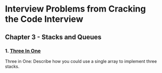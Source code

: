 # Interview Problems from Cracking the Code Interview

## Chapter 3 - Stacks and Queues

### 1. [Three In One](./ThreeInOne.java)

Three in One: Describe how you could use a single array to implement three stacks.
